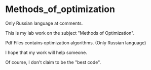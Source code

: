 # Methods_of_optimization

Only Russian language at comments.

This is my lab work on the subject "Methods of Optimization".

Pdf Files contains optimization algorithms. (Only Russian language)

I hope that my work will help someone.

Of course, I don't claim to be the "best code".
